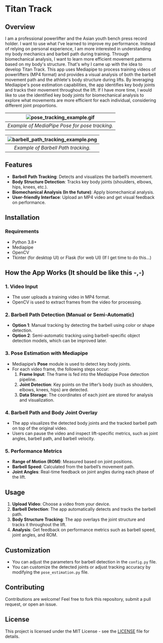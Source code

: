 
# Titan Track
## Overview
I am a professional powerlifter and the Asian youth bench press record holder. I want to use what I've learned to improve my performance. Instead of relying on personal experience, I am more interested in understanding my body mechanics and barbell path during training. Through biomechanical analysis, I want to learn more efficient movement patterns based on my body's structure. That's why I came up with the idea to develop Titan Track. This app uses Mediapipe to process training videos of powerlifters (MP4 format) and provides a visual analysis of both the barbell movement path and the athlete's body structure during lifts. By leveraging Mediapipe's pose estimation capabilities, the app identifies key body joints and tracks their movement throughout the lift. If I have more time, I would like to use the identified key body joints for biomechanical analysis to explore what movements are more efficient for each individual, considering different joint proportions.

![pose_tracking_example.gif](https://mediapipe.dev/images/mobile/pose_tracking_example.gif) |
:----------------------------------------------------------------------: |
*Example of MediaPipe Pose for pose tracking.*                    |

![barbell_path_tracking_example.png](https://thebarbellphysio.com/wp-content/uploads/2020/03/Iron-Path-and-Keelo-bar-path-tracking-278x300.png) |
:----------------------------------------------------------------------: |
*Example of Barbell Path tracking.*                    |
## Features
- **Barbell Path Tracking**: Detects and visualizes the barbell’s movement.
- **Body Structure Detection**: Tracks key body joints (shoulders, elbows, hips, knees, etc.).
- **Biomechanical Analysis (In the future)**: Apply biomechanical analysis.
- **User-friendly Interface**: Upload an MP4 video and get visual feedback on performance.

## Installation

### Requirements
- Python 3.8+
- Mediapipe
- OpenCV
- Tkinter (for desktop UI) or Flask (for web UI) (If I get time to do this...)

## How the App Works (It should be like this -,-)

### 1. Video Input
   - The user uploads a training video in MP4 format.
   - OpenCV is used to extract frames from the video for processing.

### 2. Barbell Path Detection (Manual or Semi-Automatic)
   - **Option 1**: Manual tracking by detecting the barbell using color or shape detection.
   - **Option 2**: Semi-automatic tracking using barbell-specific object detection models, which can be improved later.

### 3. Pose Estimation with Mediapipe
   - Mediapipe’s **Pose** module is used to detect key body joints.
   - For each video frame, the following steps occur:
     1. **Frame Input**: The frame is fed into the Mediapipe Pose detection pipeline.
     2. **Joint Detection**: Key points on the lifter’s body (such as shoulders, elbows, knees, hips) are detected.
     3. **Data Storage**: The coordinates of each joint are stored for analysis and visualization.

### 4. Barbell Path and Body Joint Overlay
   - The app visualizes the detected body joints and the tracked barbell path on top of the original video.
   - Users can pause the video and inspect lift-specific metrics, such as joint angles, barbell path, and barbell velocity.

### 5. Performance Metrics
   - **Range of Motion (ROM)**: Measured based on joint positions.
   - **Barbell Speed**: Calculated from the barbell’s movement path.
   - **Joint Angles**: Real-time feedback on joint angles during each phase of the lift.

## Usage

1. **Upload Video**: Choose a video from your device.
2. **Barbell Detection**: The app automatically detects and tracks the barbell path.
3. **Body Structure Tracking**: The app overlays the joint structure and tracks it throughout the lift.
4. **Analysis**: Get feedback on performance metrics such as barbell speed, joint angles, and ROM.

## Customization

- You can adjust the parameters for barbell detection in the `config.py` file.
- You can customize the detected joints or adjust tracking accuracy by modifying the `pose_estimation.py` file.

## Contributing

Contributions are welcome! Feel free to fork this repository, submit a pull request, or open an issue.

## License

This project is licensed under the MIT License - see the [LICENSE](LICENSE) file for details.
